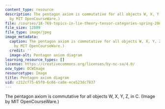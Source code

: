 ```yaml
---
content_type: resource
description: The pentagon axiom is commutative for all objects W, X, Y, Z, in C. (Image
  by MIT OpenCourseWare.)
file: /courses/18-769-topics-in-lie-theory-tensor-categories-spring-2009/c212cf7565f06c66ca8eece523dc7837_18-769s09.jpg
file_size: 12809
file_type: image/jpeg
image_metadata:
  caption: The pentagon axiom is commutative for all objects W, X, Y, Z, in C. (Image
    by MIT OpenCourseWare.)
  credit: ''
  image-alt: Pentagon axiom diagram
learning_resource_types: []
license: https://creativecommons.org/licenses/by-nc-sa/4.0/
ocw_type: OCWImage
resourcetype: Image
title: Pentagon axiom diagram
uid: c212cf75-65f0-6c66-ca8e-ece523dc7837
---
```

The pentagon axiom is commutative for all objects W, X, Y, Z, in C. (Image by MIT OpenCourseWare.)